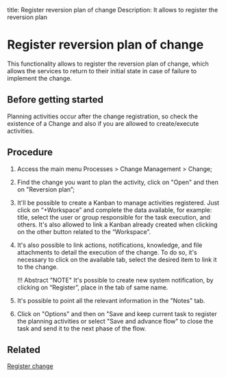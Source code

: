 title: Register reversion plan of change
Description: It allows to register the reversion plan 
# Register reversion plan of change

This functionality allows to register the reversion plan of change, which allows the services to return to their initial state in case of failure to implement the change.

Before getting started
----------------

Planning activities occur after the change registration, so check the
existence of a Change and also if you are allowed to create/execute activities.

Procedure 
-------------

1.  Access the main menu Processes \>
    Change Management \> Change;

2.  Find the change you want to plan the activity, click on "Open" and
    then on "Reversion plan”;

3.  It'll be possible to create a Kanban to manage activities registered.
    Just click on “+Workspace” and complete the data available, for example:
    title, select the user or group responsible for the task execution, and others.
    It's also allowed to link a Kanban already created when clicking on the other
    button related to the “Workspace”.

4.  It's also possible to link actions, notifications, knowledge, and file attachments
    to detail the execution of the change. To do so, it's necessary to click on the
    available tab, select the desired item to link it to the change.

    !!! Abstract "NOTE"
        It's possible to create new system notification, by clicking on
        “Register”, place in the tab of same name.

5.  It's possible to point all the relevant information in the "Notes" tab.

6.  Click on "Options" and then on "Save and keep current task to register the
    planning activities or select "Save and advance flow" to close the task and
    send it to the next phase of the flow.  

Related 
------------

[Register change](/en-us/citsmart-platform-9/processes/change/use/register-change.html)

<!-- !!! tip "About"

    <b>Product/Version:</b> CITSmart | 9.00 &nbsp;&nbsp;
    <b>Updated:</b>01/31/2021 – Larissa Lourenço

